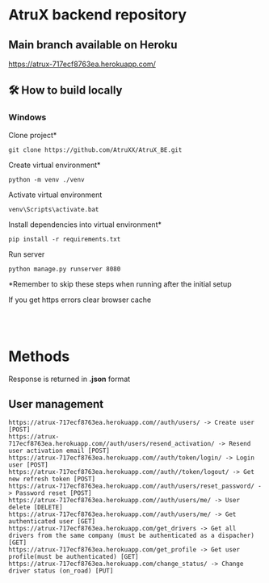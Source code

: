 # AtruX backend repository

## Main branch available on Heroku

https://atrux-717ecf8763ea.herokuapp.com/

## 🛠 How to build locally 

### Windows

Clone project*

    git clone https://github.com/AtruXX/AtruX_BE.git

Create virtual environment*
    
    python -m venv ./venv

Activate virtual environment

    venv\Scripts\activate.bat

Install dependencies into virtual environment*

    pip install -r requirements.txt

Run server 
    
    python manage.py runserver 8080

*Remember to skip these steps when running after the initial setup

If you get https errors clear browser cache

<br><br>

# Methods

Response is returned in **.json** format

## <b>User management</b>
    https://atrux-717ecf8763ea.herokuapp.com//auth/users/ -> Create user [POST]
    https://atrux-717ecf8763ea.herokuapp.com//auth/users/resend_activation/ -> Resend user activation email [POST]
    https://atrux-717ecf8763ea.herokuapp.com//auth/token/login/ -> Login user [POST]
    https://atrux-717ecf8763ea.herokuapp.com//auth//token/logout/ -> Get new refresh token [POST]
    https://atrux-717ecf8763ea.herokuapp.com//auth/users/reset_password/ -> Password reset [POST]
    https://atrux-717ecf8763ea.herokuapp.com//auth/users/me/ -> User delete [DELETE]
    https://atrux-717ecf8763ea.herokuapp.com//auth/users/me/ -> Get authenticated user [GET]
    https://atrux-717ecf8763ea.herokuapp.com/get_drivers -> Get all drivers from the same company (must be authenticated as a dispacher) [GET]
    https://atrux-717ecf8763ea.herokuapp.com/get_profile -> Get user profile(must be authenticated) [GET]
    https://atrux-717ecf8763ea.herokuapp.com/change_status/ -> Change driver status (on_road) [PUT]
